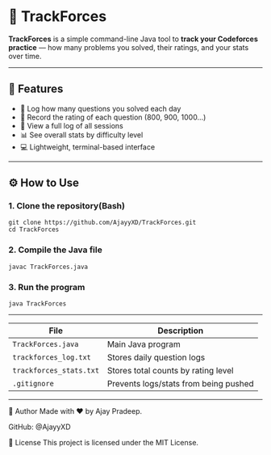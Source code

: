 # 🚀 TrackForces

**TrackForces** is a simple command-line Java tool to **track your Codeforces practice** — how many problems you solved, their ratings, and your stats over time.

---

## 🧩 Features

- 📝 Log how many questions you solved each day  
- 🎯 Record the rating of each question (800, 900, 1000...)  
- 📖 View a full log of all sessions  
- 📊 See overall stats by difficulty level  
- 💻 Lightweight, terminal-based interface  

---

## ⚙️ How to Use

### 1. Clone the repository(Bash)

```
git clone https://github.com/AjayyXD/TrackForces.git
cd TrackForces
```
### 2. Compile the Java file

```
javac TrackForces.java
```
### 3. Run the program
```
java TrackForces
```
 __________________________________________________________________
| File                    | Description                           |
| ----------------------- | ------------------------------------- |
| `TrackForces.java`      | Main Java program                     |
| `trackforces_log.txt`   | Stores daily question logs            |
| `trackforces_stats.txt` | Stores total counts by rating level   |
| `.gitignore`            | Prevents logs/stats from being pushed |
 __________________________________________________________________

 👤 Author
Made with ❤️ by Ajay Pradeep.

GitHub: @AjayyXD

📜 License
This project is licensed under the MIT License.


